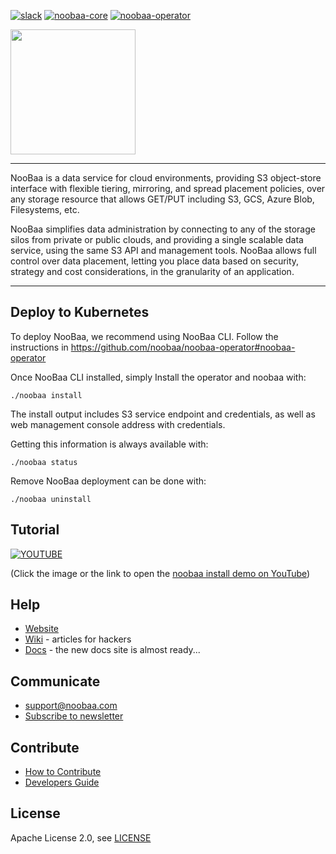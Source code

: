 [![slack](https://img.shields.io/badge/slack-noobaa-brightgreen.svg?logo=slack)](https://www.noobaa.io/community)
[![noobaa-core](https://img.shields.io/github/v/release/noobaa/noobaa-core?label=noobaa-core)](https://github.com/noobaa/noobaa-core/releases/latest)
[![noobaa-operator](https://img.shields.io/github/v/release/noobaa/noobaa-operator?label=noobaa-operator)](https://github.com/noobaa/noobaa-operator/releases/latest)

<div id="top"></div>
<img src="/images/noobaa_logo.png" width="200" />

---

NooBaa is a data service for cloud environments, providing S3 object-store interface with flexible tiering, mirroring, and spread placement policies, over any storage resource that allows GET/PUT including S3, GCS, Azure Blob, Filesystems, etc.

NooBaa simplifies data administration by connecting to any of the storage silos from private or public clouds, and providing a single scalable data service, using the same S3 API and management tools. NooBaa allows full control over data placement, letting you place data based on security, strategy and cost considerations, in the granularity of an application.

---

## Deploy to Kubernetes

To deploy NooBaa, we recommend using NooBaa CLI.
Follow the instructions in https://github.com/noobaa/noobaa-operator#noobaa-operator

Once NooBaa CLI installed, simply Install the operator and noobaa with:

```
./noobaa install
```

The install output includes S3 service endpoint and credentials, as well as web management console address with credentials.

Getting this information is always available with:

```
./noobaa status
```

Remove NooBaa deployment can be done with:

```
./noobaa uninstall
```

## Tutorial

[![YOUTUBE](https://img.youtube.com/vi/QXr2pSL3AVY/0.jpg)](https://www.youtube.com/watch?v=QXr2pSL3AVY)

(Click the image or the link to open the [noobaa install demo on YouTube](https://www.youtube.com/watch?v=QXr2pSL3AVY))

## Help

- [Website](https://www.noobaa.io)
- [Wiki](https://github.com/noobaa/noobaa-core/wiki) - articles for hackers
- [Docs](https://noobaa.github.io) - the new docs site is almost ready...

## Communicate

- support@noobaa.com
- [Subscribe to newsletter](https://www.noobaa.io/community)

## Contribute

- [How to Contribute](/CONTRIBUTING.md)
- [Developers Guide](https://github.com/noobaa/noobaa-core/wiki/Developers-Guide)

## License

Apache License 2.0, see [LICENSE](/LICENSE)

